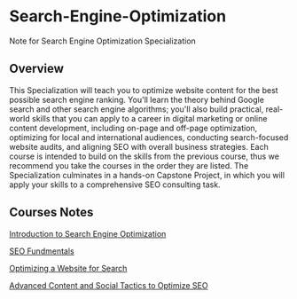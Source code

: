 # Search-Engine-Optimization
Note for Search Engine Optimization Specialization
## Overview
This Specialization will teach you to optimize website content for the best possible search engine ranking. You'll learn the theory behind Google search and other search engine algorithms; you'll also build practical, real-world skills that you can apply to a career in digital marketing or online content development, including on-page and off-page optimization, optimizing for local and international audiences, conducting search-focused website audits, and aligning SEO with overall business strategies. Each course is intended to build on the skills from the previous course, thus we recommend you take the courses in the order they are listed. The Specialization culminates in a hands-on Capstone Project, in which you will apply your skills to a comprehensive SEO consulting task.
## Courses Notes
[Introduction to Search Engine Optimization](Intro/README.md)

[SEO Fundmentals](Fundmentals/README.md)

[Optimizing a Website for Search](Website/README.md)

[Advanced Content and Social Tactics to Optimize SEO](Advanced/README.md)
